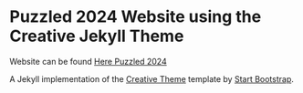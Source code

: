 # Puzzled 2024 Website using the Creative Jekyll Theme

Website can be found [Here Puzzled 2024](https://davidkmarzagao.github.io/puzzled/)

A Jekyll implementation of the [Creative Theme](http://startbootstrap.com/template-overviews/creative/) template by [Start Bootstrap](http://startbootstrap.com).

